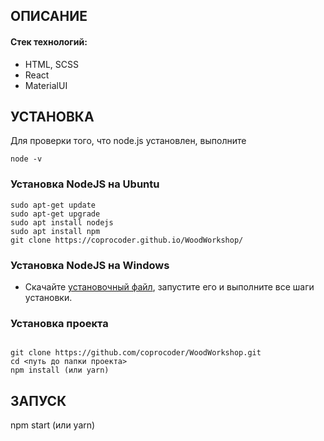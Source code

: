 <!-- ![Alt text](/public/static/images/Screenshot.png "Screenshot") -->

## ОПИСАНИЕ

<h4>Стек технологий:</h4>
<ul>
	<li>HTML, SCSS</li>
	<li>React</li>
	<li>MaterialUI</li>
 </ul>

## УСТАНОВКА

Для проверки того, что node.js установлен, выполните

```
node -v
```

### Установка NodeJS на Ubuntu

```
sudo apt-get update
sudo apt-get upgrade
sudo apt install nodejs
sudo apt install npm
git clone https://coprocoder.github.io/WoodWorkshop/
```

### Установка NodeJS на Windows

- Скачайте [установочный файл](https://nodejs.org), запустите его и выполните все шаги установки.

### Установка проекта

```

git clone https://github.com/coprocoder/WoodWorkshop.git
cd <путь до папки проекта>
npm install (или yarn)
```

## ЗАПУСК

npm start (или yarn)
